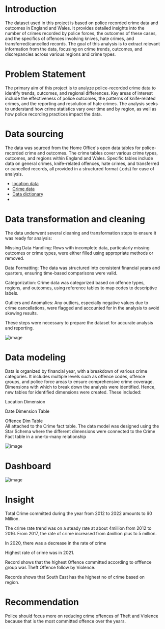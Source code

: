 # Introduction
The dataset used in this project is based on police recorded crime data and outcomes in England and Wales. It provides detailed insights into the number of crimes recorded by police forces, the outcomes of these cases, and the specifics of offences involving knives, hate crimes, and transferred/cancelled records. The goal of this analysis is to extract relevant information from the data, focusing on crime trends, outcomes, and discrepancies across various regions and crime types.
# Problem Statement
The primary aim of this project is to analyze police-recorded crime data to identify trends, outcomes, and regional differences. Key areas of interest include the effectiveness of police outcomes, the patterns of knife-related crimes, and the reporting and resolution of hate crimes. The analysis seeks to understand how crime statistics vary over time and by region, as well as how police recording practices impact the data.
# Data sourcing
The data was sourced from the Home Office's open data tables for police-recorded crime and outcomes. The crime tables cover various crime types, outcomes, and regions within England and Wales. Specific tables include data on general crimes, knife-related offences, hate crimes, and transferred or cancelled records, all provided in a structured format (.ods) for ease of analysis.
- [location data](https://docs.google.com/spreadsheets/d/12_rGg2I15b8fcCuI3-sa6s_ZFo_GO6ODY4_CmGzXqms/edit?usp=classroom_web&authuser=0)
- [Crime data](https://docs.google.com/spreadsheets/d/10tMLxKFBo_yIbFgpzbFul6xO9JhHG8yth8ZM2RXc6Gc/edit?usp=classroom_web&authuser=0)
- [Data dictionary](https://drive.google.com/file/d/1UanB-0CzhQIlMBdpBprS7t8d0W_L2jHx/view?usp=classroom_web&authuser=0)
- 
# Data transformation and cleaning
The data underwent several cleaning and transformation steps to ensure it was ready for analysis:<br>

Missing Data Handling: Rows with incomplete data, particularly missing outcomes or crime types, were either filled using appropriate methods or removed.<BR>

Data Formatting: The data was structured into consistent financial years and quarters, ensuring time-based comparisons were valid.<BR>

Categorization: Crime data was categorized based on offence types, regions, and outcomes, using reference tables to map codes to descriptive labels.<BR>

Outliers and Anomalies: Any outliers, especially negative values due to crime cancellations, were flagged and accounted for in the analysis to avoid skewing results.<BR>

These steps were necessary to prepare the dataset for accurate analysis and reporting.<BR>

![image](https://github.com/user-attachments/assets/3c583e4c-5f4a-4a1a-9186-0874c6fa22a5)

# Data modeling
 Data is organized by financial year, with a breakdown of various crime categories. It includes multiple levels such as offence codes, offence groups, and police force areas to ensure comprehensive crime coverage. Dimensions with which to break down the analysis were identified. Hence, new tables for identified dimensions were created. These included:<br>
 
Location Dimension<br>

Date Dimension Table<br>

Offence Dim Table<br>
All attached to the Crime fact table.
The data model was designed using the Star Schema where the different dimensions were connected to the Crime Fact table in a one-to-many relationship<br>

![image](https://github.com/user-attachments/assets/ef18b447-4935-4038-8e35-649eeedb7f31)

# Dashboard
![image](https://github.com/user-attachments/assets/ed08d311-b60c-4491-8604-9135604b0739)

# Insight
Total Crime committed during the year from 2012 to 2022 amounts to 60 Million.<br>

The crime rate trend  was on a steady rate at about 4million from 2012 to 2016. From 2017, the rate of crime increased from 4million plus to 5 million.<br>

In 2020, there was a decrease in the rate of crime<br>

Highest rate of crime was in 2021.<br>

Record shows that the highest Offence committed according to offfence group was Theft Offence follow by Violence.<br>

Records shows that South East has the highest no of crime based on region.

# Recommendation
Police should focus more on reducing crime offences of Theft and Violence because that is the most committed offence over the years.




